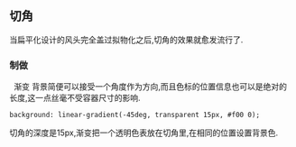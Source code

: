 ## 切角
当扁平化设计的风头完全盖过拟物化之后,切角的效果就愈发流行了.

### 制做
   渐变
背景简便可以接受一个角度作为方向,而且色标的位置信息也可以是绝对的长度,这一点丝毫不受容器尺寸的影响.
```
background: linear-gradient(-45deg, transparent 15px, #f00 0);
```
切角的深度是15px,渐变把一个透明色表放在切角里,在相同的位置设置背景色.
